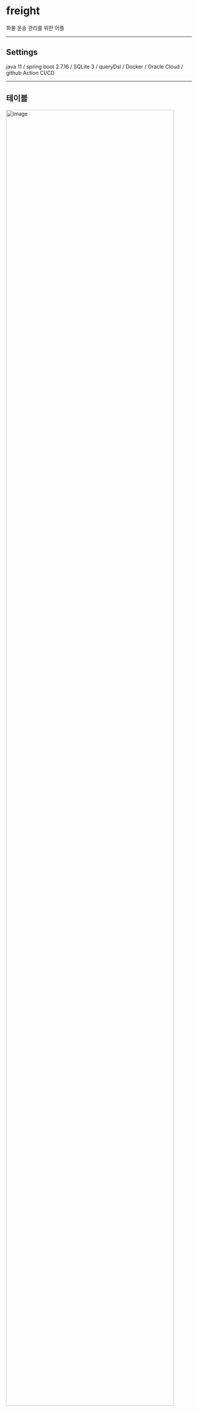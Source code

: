 # freight
화물 운송 관리를 위한 어플

---

## Settings
java 11 / spring boot 2.7.16 / SQLite 3 / queryDsl / Docker / Oracle Cloud / github Action CI/CD

---

## 테이블

<img width="95%" alt="image" src="https://github.com/jaemanc/freight/assets/104718153/0cb4a715-f90b-407b-8207-a68bc0423fbc">


---

## API 

### swagger UI : http://158.180.82.177:3000/swagger-ui/index.html#/

<img width="70%" alt="image" src="https://github.com/jaemanc/freight/assets/104718153/cca319fb-fb70-4c3e-9aa0-c682c6639700">



## 운행 일지 mockup


<img width="95%" alt="image" src="https://github.com/jaemanc/freight/assets/104718153/90cd32c2-c493-42c1-ac20-2bc1ea2396fb">


### 일지 목록 등 참고용 이미지들
<p align="center">

<img algin="center" width="25%" alt="image" src="https://github.com/jaemanc/freight/assets/104718153/4f1095c7-4f17-475f-87cc-cae4c3996fcf">
<img algin="center" width="25%" alt="image" src="https://github.com/jaemanc/freight/assets/104718153/3707c90c-8c7e-4dee-9809-af2fbb044751">
<img algin="center" width="25%" alt="image" src="https://github.com/jaemanc/freight/assets/104718153/07ea16b6-7ece-4f53-a7f1-0aff5d4b58e9">
<img algin="center" width="20%" alt="image" src="https://github.com/jaemanc/freight/assets/104718153/82634545-00ca-4db1-aaa4-07d679f6d511">


</p>
---

## __To do__

### PROCESS

1. 화면 목록 정리
2. 테이블 설계
3. 서버 환경 설정
   3. Error 감지 : email로 
4. Flutter 설정
5. API 명세 - Swagger 사용
6. 구글 플레이 스토어??
7. 확장 - 카테고리 또는 검색(특정 키워드로 통합 검색?) / 검색 엔진(elasticsearch) / redis cache 사용여부 등.

### CODE LEVEL

1. excel download to mobile
2. log backup - rolling + 1 month
3. db backup - sqlite3 + backup??
4. ERROR - email alert
5. JWT secret_key -> github variables 또는 실행 환경 변수 등으로 처리.

* 로그인 관련 - 최대한 리소스 적게 사용
  * ~~회원~~
    * ~~ID / 이름 / 연락처 / 이메일(필수X)  <- JWT 값 사용.~~
    * ~~회원 가입 외에 기존 회원일 경우 id ( JWT ) 리턴 하도록 로직 수정 필요.~~
  * ~~비회원~~
    * ~~최초 접속 시, 유저 아이디 UUID 생성하여 ID 값으로 사용 <- 어플 삭제 혹은, JWT 잃어버릴 경우 복구 불가.~~
  * ~~인가~~
    * ~~인터셉터 - JWT + secret_key / user_id 값으로 검증~~


* ~~삭제 API~~
  * ~~하드 말고 소프트 딜리트로 처리 하도록 수정 필요 ( 정비 카테고리 )~~

### 기획

* 조회 페이지 버튼 아이콘으로 대체 가능한 경우 대체 할 것.
* 상세 페이지 / 수정 / 삭제 페이지 기획 설계 필요.
* 참고 UI : https://github.com/ArizArmeidi/FlutterWeather
* 기존 회원 기기 변경 또는 로그인 화면 설계.